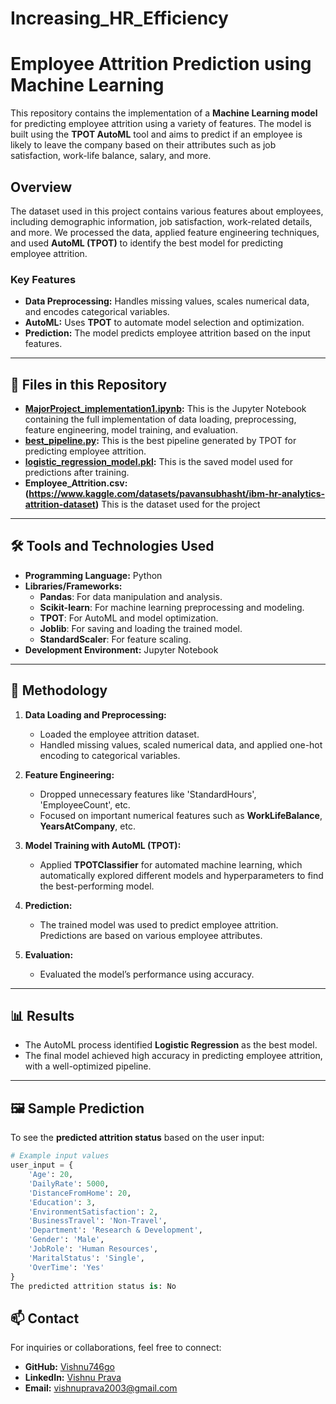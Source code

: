 # Increasing_HR_Efficiency

# Employee Attrition Prediction using Machine Learning

This repository contains the implementation of a **Machine Learning model** for predicting employee attrition using a variety of features. The model is built using the **TPOT AutoML** tool and aims to predict if an employee is likely to leave the company based on their attributes such as job satisfaction, work-life balance, salary, and more.

## Overview

The dataset used in this project contains various features about employees, including demographic information, job satisfaction, work-related details, and more. We processed the data, applied feature engineering techniques, and used **AutoML (TPOT)** to identify the best model for predicting employee attrition.

### **Key Features**
- **Data Preprocessing:** Handles missing values, scales numerical data, and encodes categorical variables.
- **AutoML:** Uses **TPOT** to automate model selection and optimization.
- **Prediction:** The model predicts employee attrition based on the input features.

---

## 📂 Files in this Repository

- **[MajorProject_implementation1.ipynb](./AttritionPrediction.ipynb.ipynb):** This is the Jupyter Notebook containing the full implementation of data loading, preprocessing, feature engineering, model training, and evaluation.
- **[best_pipeline.py](./best_pipeline.py):** This is the best pipeline generated by TPOT for predicting employee attrition.
- **[logistic_regression_model.pkl](./logistic_regression_model.pkl):** This is the saved model used for predictions after training.
- **Employee_Attrition.csv:(https://www.kaggle.com/datasets/pavansubhasht/ibm-hr-analytics-attrition-dataset)** This is the dataset used for the project

---

## 🛠️ Tools and Technologies Used

- **Programming Language:** Python
- **Libraries/Frameworks:**
  - **Pandas**: For data manipulation and analysis.
  - **Scikit-learn**: For machine learning preprocessing and modeling.
  - **TPOT**: For AutoML and model optimization.
  - **Joblib**: For saving and loading the trained model.
  - **StandardScaler**: For feature scaling.
- **Development Environment:** Jupyter Notebook

---

## 🚀 Methodology

1. **Data Loading and Preprocessing:**
   - Loaded the employee attrition dataset.
   - Handled missing values, scaled numerical data, and applied one-hot encoding to categorical variables.
   
2. **Feature Engineering:**
   - Dropped unnecessary features like 'StandardHours', 'EmployeeCount', etc.
   - Focused on important numerical features such as **WorkLifeBalance**, **YearsAtCompany**, etc.
   
3. **Model Training with AutoML (TPOT):**
   - Applied **TPOTClassifier** for automated machine learning, which automatically explored different models and hyperparameters to find the best-performing model.
   
4. **Prediction:**
   - The trained model was used to predict employee attrition. Predictions are based on various employee attributes.
   
5. **Evaluation:**
   - Evaluated the model’s performance using accuracy.

---

## 📊 Results

- The AutoML process identified **Logistic Regression** as the best model.
- The final model achieved high accuracy in predicting employee attrition, with a well-optimized pipeline.


---

## 🖼️ Sample Prediction

To see the **predicted attrition status** based on the user input:

```python
# Example input values
user_input = {
    'Age': 20,
    'DailyRate': 5000,
    'DistanceFromHome': 20,
    'Education': 3,
    'EnvironmentSatisfaction': 2,
    'BusinessTravel': 'Non-Travel',
    'Department': 'Research & Development',
    'Gender': 'Male',
    'JobRole': 'Human Resources',
    'MaritalStatus': 'Single',
    'OverTime': 'Yes'
}
The predicted attrition status is: No
```
## 📫 Contact
For inquiries or collaborations, feel free to connect:
- **GitHub:** [Vishnu746go](https://github.com/Vishnu746go)
- **LinkedIn:** [Vishnu Prava](https://www.linkedin.com/in/vishnu-prava/)
- **Email:** vishnuprava2003@gmail.com


